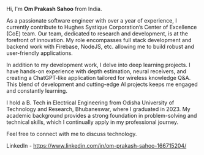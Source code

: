 Hi, I'm **Om Prakash Sahoo** from India.

As a passionate software engineer with over a year of experience, I currently contribute to Hughes Systique Corporation’s Center of Excellence (CoE) team. Our team, dedicated to research and development, is at the forefront of innovation. My role encompasses  full stack development and backend work with Firebase, NodeJS, etc. allowing me to build robust and user-friendly applications.

In addition to my development work, I delve into deep learning projects. I have hands-on experience with depth estimation, neural receivers, and creating a ChatGPT-like application tailored for wireless knowledge Q&A. This blend of development and cutting-edge AI projects keeps me engaged and constantly learning.

I hold a B. Tech in Electrical Engineering from Odisha University of Technology and Research, Bhubaneswar, where I graduated in 2023. My academic background provides a strong foundation in problem-solving and technical skills, which I continually apply in my professional journey.

Feel free to connect with me to discuss technology.

LinkedIn - https://www.linkedin.com/in/om-prakash-sahoo-166715204/
